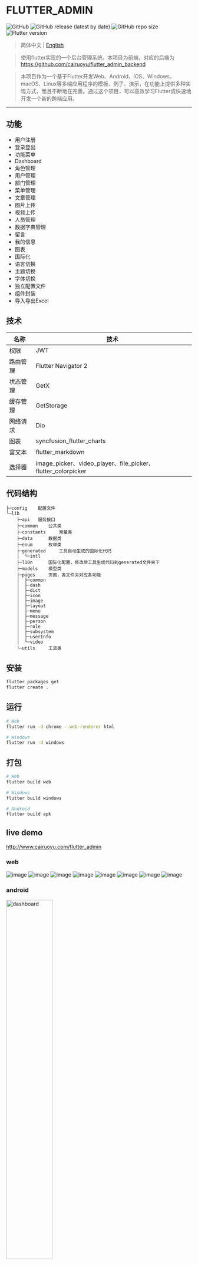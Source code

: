 # FLUTTER_ADMIN
![GitHub](https://img.shields.io/github/license/cairuoyu/flutter_admin)
![GitHub release (latest by date)](https://img.shields.io/github/v/release/cairuoyu/flutter_admin)
![GitHub repo size](https://img.shields.io/github/repo-size/cairuoyu/flutter_admin?color=yellow)
![Flutter version](https://img.shields.io/badge/flutter-2.2.0.pre.164-green)

>  简体中文 | [English](./README.en.md)

> 使用flutter实现的一个后台管理系统。本项目为前端，对应的后端为 https://github.com/cairuoyu/flutter_admin_backend

> 本项目作为一个基于Flutter开发Web、Android、iOS、Windows、macOS、Linux等多端应用程序的模板、例子、演示，在功能上提供多种实现方式，而且不断地在完善。通过这个项目，可以高效学习Flutter或快速地开发一个新的跨端应用。

---
## 功能
* 用户注册
* 登录登出
* 功能菜单
* Dashboard
* 角色管理
* 用户管理
* 部门管理
* 菜单管理
* 文章管理
* 图片上传
* 视频上传
* 人员管理
* 数据字典管理
* 留言
* 我的信息
* 图表
* 国际化
* 语言切换
* 主题切换
* 字体切换
* 独立配置文件
* 组件封装
* 导入导出Excel

## 技术
| 名称     | 技术                                                         |
| -------- | ------------------------------------------------------------ |
| 权限     | JWT                                                          |
| 路由管理 | Flutter Navigator 2                                          |
| 状态管理 | GetX                                                         |
| 缓存管理 | GetStorage                                                   |
| 网络请求 | Dio                                                          |
| 图表     | syncfusion_flutter_charts                                    |
| 富文本   | flutter_markdown                                             |
| 选择器   | image_picker、video_player、file_picker、flutter_colorpicker |

## 代码结构
```
├─config    配置文件
└─lib
    ├─api   服务接口
    ├─common    公共类
    ├─constants     常量类
    ├─data      数据类
    ├─enum      枚举类
    ├─generated     工具自动生成的国际化代码
    │  └─intl
    ├─l10n      国际化配置，修改后工具生成代码到generated文件夹下
    ├─models    模型类
    ├─pages     页面，各文件夹对应各功能
    │  ├─common
    │  ├─dash
    │  ├─dict
    │  ├─icon
    │  ├─image
    │  ├─layout
    │  ├─menu
    │  ├─message
    │  ├─person
    │  ├─role
    │  ├─subsystem
    │  ├─userInfo
    │  └─video
    └─utils     工具类

```

## 安装
```bash
flutter packages get
flutter create .
```

## 运行
```bash
# Web
flutter run -d chrome --web-renderer html

# Windows
flutter run -d windows
```

## 打包
```bash
# Web
flutter build web

# Windows
flutter build windows

# Android
flutter build apk
```

## live demo
http://www.cairuoyu.com/flutter_admin

### web
![image](http://cairuoyu.com/screenshots/flutter_admin1.gif)
![image](http://cairuoyu.com/screenshots/flutter_admin2.gif)
![image](http://cairuoyu.com/screenshots/flutter_admin_login.png)
![image](http://cairuoyu.com/screenshots/flutter_admin_dashboard.png)
![image](http://cairuoyu.com/screenshots/flutter_admin_setting.png)
![image](http://cairuoyu.com/screenshots/flutter_admin_role_user.png)
![image](http://cairuoyu.com/screenshots/flutter_admin_personEdit.png)
![image](http://cairuoyu.com/screenshots/flutter_admin_menu.png)

### android
<img src="http://cairuoyu.com/screenshots/flutter_admin_dashboard_app.png" width="50%" alt="dashboard"/>
<img src="http://cairuoyu.com/screenshots/flutter_admin_setting_app.png" width="50%" alt="'setting"/>

### windows
![image](http://cairuoyu.com/screenshots/flutter_admin_windows.png)

## 加入讨论组
### 加我微信拉你入群
![image](http://cairuoyu.com/screenshots/qrcode_wechat_cry.png)

### QQ
851796663

